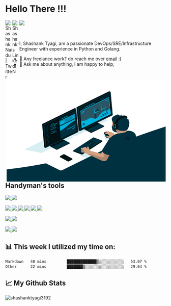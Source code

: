 # Hello There !!!

<a href="https://twitter.com/futureshashank">
  <img align="left" alt="Shashank Naidu | Twitter" width="22px" src="https://raw.githubusercontent.com/peterthehan/peterthehan/master/assets/twitter.svg" />
</a>
<a href="https://www.linkedin.com/in/shashank-tyagi/">
  <img align="left" alt="Shashank's LinkedIN" width="22px" src="https://raw.githubusercontent.com/peterthehan/peterthehan/master/assets/linkedin.svg" />
</a>

![](https://visitor-badge.glitch.me/badge?page_id=shashanktyagi3192.shashanktyagi3192)

<br />

I, Shashank Tyagi, am a passionate DevOps/SRE/Infrastructure Engineer with experience in Python and Golang.

<img align="right" alt="GIF" src="code.gif" width="500" height="320" />
  
- 💼 Any freelance work? do reach me over [email](mailto:tyagi3192@gmail.com) :)
- 💬 Ask me about anything, I am happy to help;

## Handyman's tools

 <p float="left">
  <a href="https://bit.ly/2W7a91W" target="_blank" >
    <img src="https://raw.githubusercontent.com/shashanktyagi3192/shashanktyagi3192/master/assets/do.gif"  height="75" />
  </a> 
  <a href="https://aws.amazon.com/" target="_blank" >
    <img src="https://raw.githubusercontent.com/shashanktyagi3192/shashanktyagi3192/master/assets/aws.gif"  height="75" />
  </a>
 </p>

<p float="left">
  <a href="https://www.docker.com/" target="_blank" >
    <img src="https://raw.githubusercontent.com/shashanktyagi3192/shashanktyagi3192/master/assets/docker.gif"  height="80" /> 
  </a>
  <a href="https://kubernetes.io/" target="_blank" >
    <img src="https://raw.githubusercontent.com/shashanktyagi3192/shashanktyagi3192/master/assets/k8s.gif"  height="75" />
  </a>
  <a href="https://docs.gitlab.com/ee/ci/" target="_blank" >
    <img src="https://raw.githubusercontent.com/shashanktyagi3192/shashanktyagi3192/master/assets/cicd.gif"  height="65" />
  </a>
  <a href="https://www.terraform.io/" target="_blank" >
    <img src="https://raw.githubusercontent.com/shashanktyagi3192/shashanktyagi3192/master/assets/terraform.gif" width="120" />
  </a>
  <a href="https://helm.sh/" target="_blank" >
    <img src="https://raw.githubusercontent.com/shashanktyagi3192/shashanktyagi3192/master/assets/helm.gif"  height="75" />
  </a>
    <a href="https://golang.org/" target="_blank" >
    <img src="https://raw.githubusercontent.com/shashanktyagi3192/shashanktyagi3192/master/assets/golang.gif"  height="90" />
  </a>

 </p>

 <p float="left">
  <a href="https://grafana.com/" target="_blank" >
    <img src="https://raw.githubusercontent.com/shashanktyagi3192/shashanktyagi3192/master/assets/grafana.gif" height="60" />
  </a>
  <a href="https://prometheus.io/" target="_blank" >
    <img src="https://raw.githubusercontent.com/shashanktyagi3192/shashanktyagi3192/master/assets/prometheus.gif" height="65" />
  </a>
</p>

  
 <p float="left">
  <a href="https://www.postgresql.org/" target="_blank" >
    <img src="https://raw.githubusercontent.com/shashanktyagi3192/shashanktyagi3192/master/assets/postgresql.gif" height="90" />
  </a>
  </a>
  <a href="https://www.mongodb.com/" target="_blank" >
    <img src="https://raw.githubusercontent.com/shashanktyagi3192/shashanktyagi3192/master/assets/mongo.gif" height="80" />
  </a>
</p>

## 📊 This week I utilized my time on:
<!--START_SECTION:waka-->

```text
Markdown   40 mins         █████████████▒░░░░░░░░░░░   53.07 %
Other      22 mins         ███████▒░░░░░░░░░░░░░░░░░   29.64 %
```

<!--END_SECTION:waka-->

## 📈 My Github Stats

<p align="left"> <img src="https://github-readme-stats.vercel.app/api?username=shashanktyagi3192&show_icons=true&theme=gotham" alt="shashanktyagi3192" />




